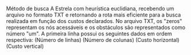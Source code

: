 Método de busca A Estrela com heurística euclidiana, recebendo um arquivo no formato TXT e retornando a rota mais eficiente para a busca realizada em função dos custos declarados.
No arquivo TXT, os "zeros" representam os nós acessáveis e os obstáculos são representados como número "um". A primeira linha possui os seguintes dados em ordem respectiva: (Número de linhas) (Número de colunas) (Custo horizontal) (Custo vertical)

